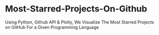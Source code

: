 # Most-Starred-Projects-On-Github
Using Python, Github API &amp; Plotly, We Visualize The Most Starred Projects on GitHub For a Given Programming Language 
